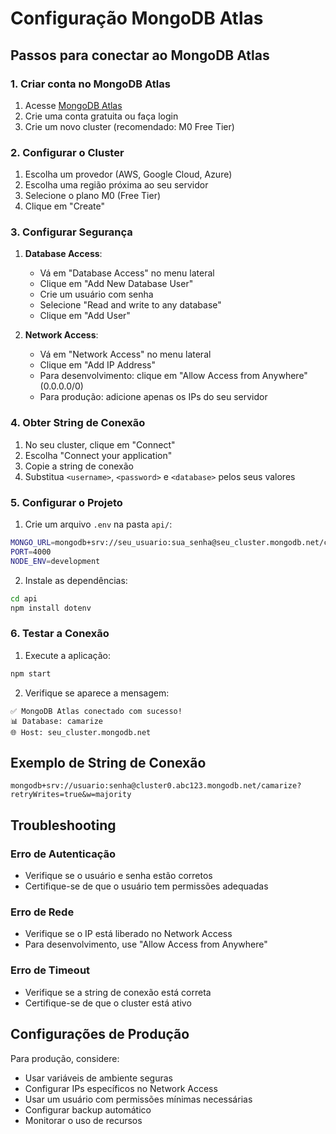 # Configuração MongoDB Atlas

## Passos para conectar ao MongoDB Atlas

### 1. Criar conta no MongoDB Atlas
1. Acesse [MongoDB Atlas](https://www.mongodb.com/atlas)
2. Crie uma conta gratuita ou faça login
3. Crie um novo cluster (recomendado: M0 Free Tier)

### 2. Configurar o Cluster
1. Escolha um provedor (AWS, Google Cloud, Azure)
2. Escolha uma região próxima ao seu servidor
3. Selecione o plano M0 (Free Tier)
4. Clique em "Create"

### 3. Configurar Segurança
1. **Database Access**:
   - Vá em "Database Access" no menu lateral
   - Clique em "Add New Database User"
   - Crie um usuário com senha
   - Selecione "Read and write to any database"
   - Clique em "Add User"

2. **Network Access**:
   - Vá em "Network Access" no menu lateral
   - Clique em "Add IP Address"
   - Para desenvolvimento: clique em "Allow Access from Anywhere" (0.0.0.0/0)
   - Para produção: adicione apenas os IPs do seu servidor

### 4. Obter String de Conexão
1. No seu cluster, clique em "Connect"
2. Escolha "Connect your application"
3. Copie a string de conexão
4. Substitua `<username>`, `<password>` e `<database>` pelos seus valores

### 5. Configurar o Projeto
1. Crie um arquivo `.env` na pasta `api/`:
```bash
MONGO_URL=mongodb+srv://seu_usuario:sua_senha@seu_cluster.mongodb.net/camarize?retryWrites=true&w=majority
PORT=4000
NODE_ENV=development
```

2. Instale as dependências:
```bash
cd api
npm install dotenv
```

### 6. Testar a Conexão
1. Execute a aplicação:
```bash
npm start
```

2. Verifique se aparece a mensagem:
```
✅ MongoDB Atlas conectado com sucesso!
📊 Database: camarize
🌐 Host: seu_cluster.mongodb.net
```

## Exemplo de String de Conexão
```
mongodb+srv://usuario:senha@cluster0.abc123.mongodb.net/camarize?retryWrites=true&w=majority
```

## Troubleshooting

### Erro de Autenticação
- Verifique se o usuário e senha estão corretos
- Certifique-se de que o usuário tem permissões adequadas

### Erro de Rede
- Verifique se o IP está liberado no Network Access
- Para desenvolvimento, use "Allow Access from Anywhere"

### Erro de Timeout
- Verifique se a string de conexão está correta
- Certifique-se de que o cluster está ativo

## Configurações de Produção
Para produção, considere:
- Usar variáveis de ambiente seguras
- Configurar IPs específicos no Network Access
- Usar um usuário com permissões mínimas necessárias
- Configurar backup automático
- Monitorar o uso de recursos 